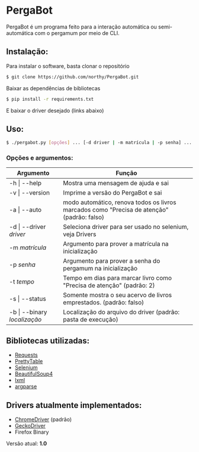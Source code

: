 # PergaBot
PergaBot é um programa feito para a interação automática ou semi-automática com o pergamum por meio de CLI.

## Instalação: 
Para instalar o software, basta clonar o repositório
```sh
$ git clone https://github.com/northy/PergaBot.git
```
Baixar as dependências de bibliotecas
```sh
$ pip install -r requirements.txt
```
E baixar o driver desejado (links abaixo)

## Uso:
```sh
$ ./pergabot.py [opções] ... [-d driver | -m matrícula | -p senha] ...
```
### Opções e argumentos:
| Argumento | Função |
| ------ | ------ |
| -h  \| --help | Mostra uma mensagem de ajuda e sai |
| -v  \| --version | Imprime a versão do PergaBot e sai |
| -a  \| --auto | modo automático, renova todos os livros marcados como "Precisa de atenção" (padrão: falso) |
| -d  \| --driver _driver_ | Seleciona driver para ser usado no selenium, veja Drivers |
| -m  _matrícula_ | Argumento para prover a matrícula na inicialização |
| -p _senha_ | Argumento para prover a senha do pergamum na inicialização |
| -t _tempo_ | Tempo em dias para marcar livro como  "Precisa de atenção" (padrão: 2) |
| -s  \| --status | Somente mostra o seu acervo de livros emprestados. (padrão: falso) |
| -b  \| --binary  _localização_ | Localização do arquivo do driver (padrão: pasta de execução) |

## Bibliotecas utilizadas:
* [Requests]
* [PrettyTable]
* [Selenium]
* [BeautifulSoup4]
* [lxml]
* [argparse]

## Drivers atualmente implementados:
* [ChromeDriver] (padrão)
* [GeckoDriver]
* Firefox Binary

Versão atual: **1.0**

[Requests]: <http://docs.python-requests.org/en/master/>
[PrettyTable]: <https://pypi.org/project/PrettyTable/>
[Selenium]: <https://selenium-python.readthedocs.io/>
[BeautifulSoup4]: <https://pypi.org/project/beautifulsoup4/>
[lxml]: <https://pypi.org/project/lxml/>
[argparse]: <https://docs.python.org/3/library/argparse.html>
[GeckoDriver]: <https://github.com/mozilla/geckodriver/>
[ChromeDriver]: <https://sites.google.com/a/chromium.org/chromedriver/>
